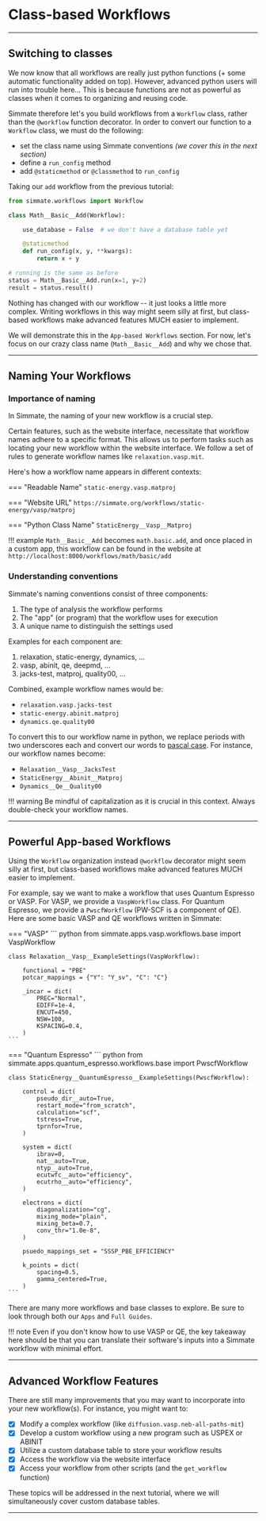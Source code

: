 # Class-based Workflows

----------------------------------------------------------------------

## Switching to classes

We now know that all workflows are really just python functions (+ some automatic functionality added on top). However, advanced python users will run into trouble here... This is because functions are not as powerful as classes when it comes to organizing and reusing code.

Simmate therefore let's you build workflows from a `Workflow` class, rather than the `@workflow` function decorator. In order to convert our function to a `Workflow` class, we must do the following:

- set the class name using Simmate conventions *(we cover this in the next section)*
- define a `run_config` method
- add `@staticmethod` or `@classmethod` to `run_config`


Taking our `add` workflow from the previous tutorial:

``` python
from simmate.workflows import Workflow

class Math__Basic__Add(Workflow):

    use_database = False  # we don't have a database table yet

    @staticmethod
    def run_config(x, y, **kwargs):
        return x + y

# running is the same as before
status = Math__Basic__Add.run(x=1, y=2)
result = status.result()
```

Nothing has changed with our workflow -- it just looks a little more complex. Writing workflows in this way might seem silly at first, but class-based workflows make advanced features MUCH easier to implement. 

We will demonstrate this in the `App-based Workflows` section. For now, let's focus on our crazy class name (`Math__Basic__Add`) and why we chose that.

----------------------------------------------------------------------

## Naming Your Workflows

### Importance of naming

In Simmate, the naming of your new workflow is a crucial step. 

Certain features, such as the website interface, necessitate that workflow names adhere to a specific format. This allows us to perform tasks such as locating your new workflow within the website interface. We follow a set of rules to generate workflow names like `relaxation.vasp.mit`.

Here's how a workflow name appears in different contexts:

=== "Readable Name"
    ```
    static-energy.vasp.matproj
    ```

=== "Website URL"
    ```
    https://simmate.org/workflows/static-energy/vasp/matproj
    ```

=== "Python Class Name"
    ```
    StaticEnergy__Vasp__Matproj
    ```

!!! example
    `Math__Basic__Add` becomes `math.basic.add`, and once placed in a custom app, this workflow can be found in the website at `http://localhost:8000/workflows/math/basic/add`

### Understanding conventions

Simmate's naming conventions consist of three components:

1.  The type of analysis the workflow performs
2.  The "app" (or program) that the workflow uses for execution
3.  A unique name to distinguish the settings used

Examples for each component are:

1. relaxation, static-energy, dynamics, ...
2. vasp, abinit, qe, deepmd, ...
3. jacks-test, matproj, quality00, ...

Combined, example workflow names would be:

- `relaxation.vasp.jacks-test`
- `static-energy.abinit.matproj`
- `dynamics.qe.quality00`

To convert this to our workflow name in python, we replace periods with two underscores each and convert our words to [pascal case](https://khalilstemmler.com/blogs/camel-case-snake-case-pascal-case/). For instance, our workflow names become:

- `Relaxation__Vasp__JacksTest`
- `StaticEnergy__Abinit__Matproj`
- `Dynamics__Qe__Quality00`

!!! warning
    Be mindful of capitalization as it is crucial in this context. Always double-check your workflow names.

----------------------------------------------------------------------

## Powerful App-based Workflows

Using the `Workflow` organization instead `@workflow` decorator might seem silly at first, but class-based workflows make advanced features MUCH easier to implement. 

For example, say we want to make a workflow that uses Quantum Espresso or VASP. For VASP, we provide a `VaspWorkflow` class. For Quantum Espresso, we provide a `PwscfWorkflow` (PW-SCF is a component of QE). Here are some basic VASP and QE workflows written in Simmate:

=== "VASP"
    ``` python
    from simmate.apps.vasp.workflows.base import VaspWorkflow

    class Relaxation__Vasp__ExampleSettings(VaspWorkflow):

        functional = "PBE"
        potcar_mappings = {"Y": "Y_sv", "C": "C"}

        _incar = dict(
            PREC="Normal",
            EDIFF=1e-4,
            ENCUT=450,
            NSW=100,
            KSPACING=0.4,
        )
    ```

=== "Quantum Espresso"
    ``` python
    from simmate.apps.quantum_espresso.workflows.base import PwscfWorkflow

    class StaticEnergy__QuantumEspresso__ExampleSettings(PwscfWorkflow):

        control = dict(
            pseudo_dir__auto=True,
            restart_mode="from_scratch",
            calculation="scf",
            tstress=True,
            tprnfor=True,
        )

        system = dict(
            ibrav=0,
            nat__auto=True,
            ntyp__auto=True,
            ecutwfc__auto="efficiency",
            ecutrho__auto="efficiency",
        )

        electrons = dict(
            diagonalization="cg",
            mixing_mode="plain",
            mixing_beta=0.7,
            conv_thr="1.0e-8",
        )

        psuedo_mappings_set = "SSSP_PBE_EFFICIENCY"

        k_points = dict(
            spacing=0.5,
            gamma_centered=True,
        )
    ```

There are many more workflows and base classes to explore. Be sure to look through both our `Apps` and `Full Guides`.

!!! note
    Even if you don't know how to use VASP or QE, the key takeaway here should be that you can translate their software's inputs into a Simmate workflow with minimal effort.

----------------------------------------------------------------------

## Advanced Workflow Features

There are still many improvements that you may want to incorporate into your new workflow(s). For instance, you might want to:

- [x] Modify a complex workflow (like `diffusion.vasp.neb-all-paths-mit`)
- [x] Develop a custom workflow using a new program such as USPEX or ABINIT
- [x] Utilize a custom database table to store your workflow results
- [x] Access the workflow via the website interface
- [x] Access your workflow from other scripts (and the `get_workflow` function)

These topics will be addressed in the next tutorial, where we will simultaneously cover custom database tables.

----------------------------------------------------------------------

